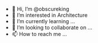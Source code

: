 - 👋 Hi, I’m @obscureking
- 👀 I’m interested in Architecture 
- 🌱 I’m currently learning ...
- 💞️ I’m looking to collaborate on ...
- 📫 How to reach me ...

<!---
obscureking/obscureking is a ✨ special ✨ repository because its `README.md` (this file) appears on your GitHub profile.
You can click the Preview link to take a look at your changes.
--->
